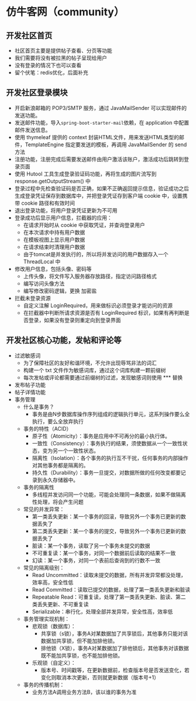 # 仿牛客网（community）
## 开发社区首页
- 社区首页主要是提供帖子查看、分页等功能
- 我们需要将没有被拉黑的帖子呈现给用户
- 没有登录的情况下也可以查看
- 留个伏笔：redis优化，后面补充

## 开发社区登录模块
- 开启新浪邮箱的 POP3/SMTP 服务，通过 JavaMailSender 可以实现邮件的发送功能。
- 发送邮件功能，导入`spring-boot-starter-mail`依赖，在 application 中配置邮件发送信息。
- 使用 thymeleaf 提供的 context 封装HTML文件，用来发送HTML类型的邮件，TemplateEngine 指定要发送的模板，再调用 JavaMailSender 的 send 方法
- 注册功能，注册完成后需要发送邮件由用户激活该账户，激活成功后跳转到登录页面
- 使用 Hutool 工具生成登录验证码功能，再将生成的图片流写到 response.getOutputStream() 中
- 登录过程中先检查验证码是否正确，如果不正确返回提示信息，验证成功之后生成登录凭证保存到数据库中，并把登录凭证存到客户端 cookie 中，设置携带 cookie 路径和有效时间
- 退出登录功能，将用户登录凭证更新为不可用
- 登录成功后显示用户信息，拦截器的应用：
  - 在请求开始时从 cookie 中获取凭证，并查询登录用户
  - 在本次请求中持有用户数据
  - 在模板视图上显示用户数据
  - 在请求结束时清理用户数据
  - 由于tomcat是并发执行的，所以将并发访问的用户数据存入一个 ThreadLocal 中
- 修改用户信息，包括头像、密码等
  - 上传头像，将文件写入服务器存放路径，指定访问路径格式
  - 编写访问头像方法
  - 编写修改密码逻辑，更换 加密盐
- 拦截未登录资源
  - 自定义注解 LoginRequired，用来做标识必须登录才能访问的资源
  - 在拦截器中判断所请求资源是否有 LoginRequired 标识，如果有再判断是否登录，如果没有登录则重定向到登录界面

## 开发社区核心功能，发帖和评论等
- 过滤敏感词
  - 为了保障社区的友好和谐环境，不允许出现辱骂非法的词汇
  - 构建一个 txt 文件作为敏感词库，通过这个词库构建一颗前缀树
  - 每次发帖或评论都需要通过前缀树的过滤，发现敏感词则使用 *** 替换
- 发布帖子功能
- 帖子详情功能
- 事务管理
  - 什么是事务？
    - 事务是由N步数据库操作序列组成的逻辑执行单元，这系列操作要么全执行，要么全放弃执行
  - 事务的特性（ACID）
    - 原子性（Atomicity）：事务是应用中不可再分的最小执行体。
    - 一致性（Consistency）：事务执行的结果，须使数据从一个一致性状态，变为另一个一致性状态。
    - 隔离性（Isolation）：各个事务的执行互不干扰，任何事务的内部操作对其他事务都是隔离的。
    - 持久性（Durability）：事务一旦提交，对数据所做的任何改变都要记录到永久存储器中。
  - 事务的隔离性
    - 多线程并发访问同一个功能，可能会处理同一条数据，如果不做隔离性处理，将会产生问题
  - 常见的并发异常：
    - 第一类丢失更新：某一个事务的回滚，导致另外一个事务已更新的数据丢失了
    - 第二类丢失更新：某一个事务的提交，导致另外一个事务已更新的数据丢失了
    - 脏读：某一个事务，读取了另一个事务未提交的数据
    - 不可重复读：某一个事务，对同一个数据前后读取的结果不一致
    - 幻读：某一个事务，对同一个表前后查询到的行数不一致
  - 常见的隔离级别：
    - Read Uncommitted：读取未提交的数据，所有并发异常都没处理，效率高，安全性低
    - Read Committed：读取已提交的数据，处理了第一类丢失更新和脏读
    - Repeatable Read：可重复读，处理了第一类丢失更新、脏读、第二类丢失更新、不可重复读
    - Serializable：串行化，处理全部并发异常，安全性高，效率低
  - 事务管理实现机制：
    - 悲观锁（数据库）：
      - 共享锁（s锁），事务A对某数据加了共享锁后，其他事务只能对该数据加共享锁，但不能加排他锁。
      - 排他锁（X锁），事务A对某数据加了排他锁后，其他事务对该数据既不能加共享锁，也不能加排他锁。
    - 乐观锁（自定义）：
      - 版本号、时间戳等，在更新数据前，检查版本号是否发送变化，若变化则取消本次更新，否则就更新数据（版本号+1）
  - 事务的传播机制：
    - 业务方法A调用业务方法B，该以谁的事务为准


